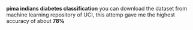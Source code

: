 **pima indians diabetes classification**
you can download the dataset from machine learning repository of UCI, 
this attemp gave me the highest accuracy of about **78%** 
